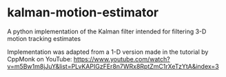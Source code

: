 # kalman-motion-estimator
A python implementation of the Kalman filter intended for filtering 3-D motion tracking estimates

Implementation was adapted from a 1-D version made in the tutorial by CppMonk on YouTube: https://www.youtube.com/watch?v=m5Bw1m8jJuY&list=PLvKAPIGzFEr8n7WRx8RptZmC1rXeTzYtA&index=3

